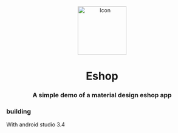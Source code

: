 <div align="center">
  <span align="center">
    <img class="center" src="https://github.com/giannis733/java-course-eshop/blob/master/logo.svg" width="128" height="128" alt="Icon">
  </span>
  <h1 align="center">Eshop</h1>
  <h3 align="center">A simple demo of a material design eshop app</h3>
</div>

### building
With android studio 3.4
